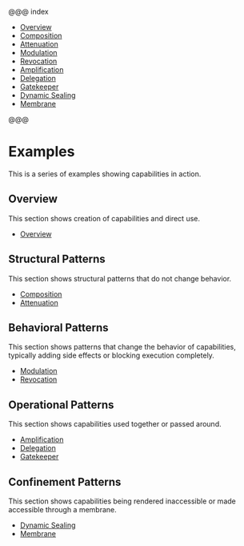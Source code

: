 @@@ index

* [Overview](overview.md)
* [Composition](composition.md)
* [Attenuation](attenuation.md)
* [Modulation](modulation.md)
* [Revocation](revocation.md)
* [Amplification](amplification.md)
* [Delegation](delegation.md)
* [Gatekeeper](gatekeeper.md)
* [Dynamic Sealing](dynamic_seal.md)
* [Membrane](membrane.md)

@@@

# Examples

This is a series of examples showing capabilities in action.

## Overview

This section shows creation of capabilities and direct use.

* [Overview](overview.md)

## Structural Patterns

This section shows structural patterns that do not change behavior.

* [Composition](composition.md)
* [Attenuation](attenuation.md)

## Behavioral Patterns

This section shows patterns that change the behavior of capabilities, typically adding side effects or blocking execution completely.

* [Modulation](modulation.md)
* [Revocation](revocation.md)

## Operational Patterns

This section shows capabilities used together or passed around.

* [Amplification](amplification.md)
* [Delegation](delegation.md)
* [Gatekeeper](gatekeeper.md)

## Confinement Patterns

This section shows capabilities being rendered inaccessible or made accessible through a membrane.

* [Dynamic Sealing](dynamic_seal.md)
* [Membrane](membrane.md)